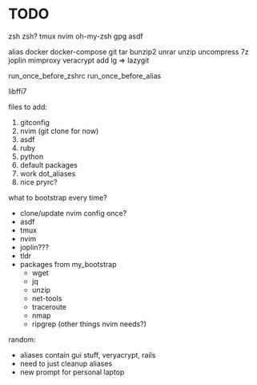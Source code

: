 # TODO

zsh
  zsh?
  tmux
  nvim
  oh-my-zsh
  gpg
  asdf

alias
  docker
  docker-compose
  git
  tar
  bunzip2
  unrar
  unzip
  uncompress
  7z
  joplin
  mimproxy
  veracrypt
  add lg => lazygit

run_once_before_zshrc
run_once_before_alias

libffi7

files to add:
 1. gitconfig
 2. nvim (git clone for now)
 3. asdf
 4. ruby
 5. python
 6. default packages
 7. work dot_aliases
 8. nice pryrc?

what to bootstrap every time?
 - clone/update nvim config
once?
 - asdf
 - tmux
 - nvim
 - joplin???
 - tldr
 - packages from my_bootstrap
   - wget
   - jq
   - unzip
   - net-tools
   - traceroute
   - nmap
   - ripgrep (other things nvim needs?)

random:
 - aliases contain gui stuff, veryacrypt, rails
 - need to just cleanup aliases
 - new prompt for personal laptop
